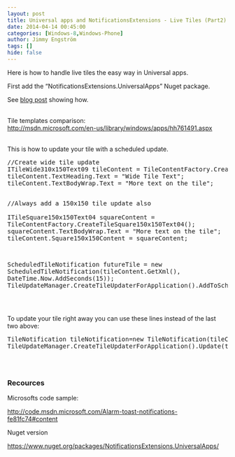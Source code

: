 ```yaml
---
layout: post
title: Universal apps and NotificationsExtensions - Live Tiles (Part2)
date: 2014-04-14 00:45:00
categories: [Windows-8,Windows-Phone]
author: Jimmy Engström
tags: []
hide: false
---
```

<p>Here is how to handle live tiles the easy way&nbsp;in Universal apps.</p>
<p>First add the &ldquo;NotificationsExtensions.UniversalApps&rdquo; Nuget package.</p>
<p>See <a href="http://www.apeoholic.se/post/2014/04/14/Universal-apps-and-NotificationsExtensions">blog post</a> showing how.</p>
<p><br />Tile templates comparison:<br /><a title="http://msdn.microsoft.com/en-us/library/windows/apps/hh761491.aspx" href="http://msdn.microsoft.com/en-us/library/windows/apps/hh761491.aspx">http://msdn.microsoft.com/en-us/library/windows/apps/hh761491.aspx</a></p>
<p><br />This is how to update your tile with a scheduled update.</p>
<pre class="brush: csharp;">//Create wide tile update
ITileWide310x150Text09 tileContent = TileContentFactory.CreateTileWide310x150Text09();
tileContent.TextHeading.Text = "Wide Tile Text";
tileContent.TextBodyWrap.Text = "More text on the tile";

//Always add a 150x150 tile update also  
ITileSquare150x150Text04 squareContent = TileContentFactory.CreateTileSquare150x150Text04();
squareContent.TextBodyWrap.Text = "More text on the tile";
tileContent.Square150x150Content = squareContent;


ScheduledTileNotification futureTile = new ScheduledTileNotification(tileContent.GetXml(), DateTime.Now.AddSeconds(15));
TileUpdateManager.CreateTileUpdaterForApplication().AddToSchedule(futureTile);</pre>
<p>&nbsp;</p>
<p>To update your tile right away you can use these lines instead of the last two above:</p>
<pre class="brush: csharp;">TileNotification tileNotification=new TileNotification(tileContent.GetXml());
TileUpdateManager.CreateTileUpdaterForApplication().Update(tileNotification);
</pre>
<h3>&nbsp;</h3>
<h3>Recources</h3>
<p>Microsofts code sample:</p>
<p><a href="http://code.msdn.microsoft.com/Alarm-toast-notifications-fe81fc74#content">http://code.msdn.microsoft.com/Alarm-toast-notifications-fe81fc74#content</a></p>
<p>Nuget version</p>
<p><a title="https://www.nuget.org/packages/NotificationsExtensions.UniversalApps/" href="https://www.nuget.org/packages/NotificationsExtensions.UniversalApps/">https://www.nuget.org/packages/NotificationsExtensions.UniversalApps/</a></p>
